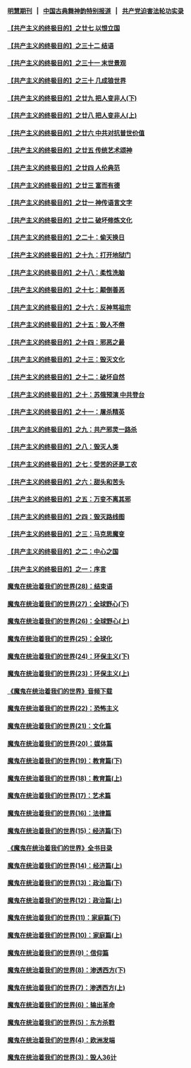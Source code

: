 #### [明慧期刊](https://github.com/gfw-breaker/mh-qikan) &nbsp;&nbsp;|&nbsp;&nbsp; [中国古典舞神韵特别报道](https://github.com/gfw-breaker/mh-news/blob/master/shenyun.md?t=07100136) &nbsp;&nbsp;|&nbsp;&nbsp; [共产党迫害法轮功实录](https://github.com/gfw-breaker/mh-news/blob/master/README.md?t=07100136)  

#### [【共产主义的终极目的】之廿七 以恨立国](../pages/nsc422/n11336944.md?t=07100136) 

#### [【共产主义的终极目的】之三十二 结语](../pages/nsc422/n11360535.md?t=07100136) 

#### [【共产主义的终极目的】之三十一 末世景观](../pages/nsc422/n11351129.md?t=07100136) 

#### [【共产主义的终极目的】之三十 几成狼世界](../pages/nsc422/n11348280.md?t=07100136) 

#### [【共产主义的终极目的】之廿九 把人变非人(下)](../pages/nsc422/n11344140.md?t=07100136) 

#### [【共产主义的终极目的】之廿八 把人变非人(上)](../pages/nsc422/n11340492.md?t=07100136) 

#### [【共产主义的终极目的】之廿六 中共对抗普世价值](../pages/nsc422/n11324785.md?t=07100136) 

#### [【共产主义的终极目的】之廿五 传统艺术颂神](../pages/nsc422/n11296396.md?t=07100136) 

#### [【共产主义的终极目的】之廿四 人伦典范](../pages/nsc422/n11296397.md?t=07100136) 

#### [【共产主义的终极目的】之廿三 富而有德](../pages/nsc422/n11283598.md?t=07100136) 

#### [【共产主义的终极目的】之廿一 神传语言文字](../pages/nsc422/n11263265.md?t=07100136) 

#### [【共产主义的终极目的】之廿二 破坏修炼文化](../pages/nsc422/n11245728.md?t=07100136) 

#### [【共产主义的终极目的】之二十：偷天换日](../pages/nsc422/n11238846.md?t=07100136) 

#### [【共产主义的终极目的】之十九：打开地狱门](../pages/nsc422/n11206376.md?t=07100136) 

#### [【共产主义的终极目的】之十八：柔性洗脑](../pages/nsc422/n11199994.md?t=07100136) 

#### [【共产主义的终极目的】之十七：颠倒善恶](../pages/nsc422/n11179782.md?t=07100136) 

#### [【共产主义的终极目的】之十六：反神骂祖宗](../pages/nsc422/n11166798.md?t=07100136) 

#### [【共产主义的终极目的】之十五：毁人不倦](../pages/nsc422/n11166792.md?t=07100136) 

#### [【共产主义的终极目的】之十四：邪恶之最](../pages/nsc422/n11150249.md?t=07100136) 

#### [【共产主义的终极目的】之十三：毁灭文化](../pages/nsc422/n11135227.md?t=07100136) 

#### [【共产主义的终极目的】之十二：破坏自然](../pages/nsc422/n11135214.md?t=07100136) 

#### [【共产主义的终极目的】之十：苏俄预演 中共登台](../pages/nsc422/n11118424.md?t=07100136) 

#### [【共产主义的终极目的】之十一：屠杀精英](../pages/nsc422/n11118442.md?t=07100136) 

#### [【共产主义的终极目的】之九：共产邪灵一路杀](../pages/nsc422/n11114139.md?t=07100136) 

#### [【共产主义的终极目的】之八：毁灭人类](../pages/nsc422/n11108503.md?t=07100136) 

#### [【共产主义的终极目的】之七：受苦的还是工农](../pages/nsc422/n11101809.md?t=07100136) 

#### [【共产主义的终极目的】之六：甜头和苦头](../pages/nsc422/n11096971.md?t=07100136) 

#### [【共产主义的终极目的】之五：万变不离其邪](../pages/nsc422/n11091285.md?t=07100136) 

#### [【共产主义的终极目的】之四：毁灭路线图](../pages/nsc422/n11086284.md?t=07100136) 

#### [【共产主义的终极目的】之三：马克思魔变](../pages/nsc422/n11061941.md?t=07100136) 

#### [【共产主义的终极目的】之二：中心之国](../pages/nsc422/n11047728.md?t=07100136) 

#### [【共产主义的终极目的】之一：序言](../pages/nsc422/n11086077.md?t=07100136) 

#### [魔鬼在统治着我们的世界(28)：结束语](../pages/nsc422/n10936246.md?t=07100136) 

#### [魔鬼在统治着我们的世界(27)：全球野心(下)](../pages/nsc422/n10928319.md?t=07100136) 

#### [魔鬼在统治着我们的世界(26)：全球野心(上)](../pages/nsc422/n10900318.md?t=07100136) 

#### [魔鬼在统治着我们的世界(25)：全球化](../pages/nsc422/n10788205.md?t=07100136) 

#### [魔鬼在统治着我们的世界(24)：环保主义(下)](../pages/nsc422/n10695307.md?t=07100136) 

#### [魔鬼在统治着我们的世界(23)：环保主义(上)](../pages/nsc422/n10688613.md?t=07100136) 

#### [《魔鬼在统治着我们的世界》音频下载](../pages/nsc422/n10635553.md?t=07100136) 

#### [魔鬼在统治着我们的世界(22)：恐怖主义](../pages/nsc422/n10614727.md?t=07100136) 

#### [魔鬼在统治着我们的世界(21)：文化篇](../pages/nsc422/n10597706.md?t=07100136) 

#### [魔鬼在统治着我们的世界(20)：媒体篇](../pages/nsc422/n10586579.md?t=07100136) 

#### [魔鬼在统治着我们的世界(19)：教育篇(下)](../pages/nsc422/n10564808.md?t=07100136) 

#### [魔鬼在统治着我们的世界(18)：教育篇(上)](../pages/nsc422/n10526970.md?t=07100136) 

#### [魔鬼在统治着我们的世界(17)：艺术篇](../pages/nsc422/n10499093.md?t=07100136) 

#### [魔鬼在统治着我们的世界(16)：法律篇](../pages/nsc422/n10485969.md?t=07100136) 

#### [魔鬼在统治着我们的世界(15)：经济篇(下)](../pages/nsc422/n10469975.md?t=07100136) 

#### [《魔鬼在统治着我们的世界》全书目录](../pages/nsc422/n10464261.md?t=07100136) 

#### [魔鬼在统治着我们的世界(14)：经济篇(上)](../pages/nsc422/n10457370.md?t=07100136) 

#### [魔鬼在统治着我们的世界(13)：政治篇(下)](../pages/nsc422/n10448270.md?t=07100136) 

#### [魔鬼在统治着我们的世界(12)：政治篇(上)](../pages/nsc422/n10444576.md?t=07100136) 

#### [魔鬼在统治着我们的世界(11)：家庭篇(下)](../pages/nsc422/n10440961.md?t=07100136) 

#### [魔鬼在统治着我们的世界(10)：家庭篇(上)](../pages/nsc422/n10435448.md?t=07100136) 

#### [魔鬼在统治着我们的世界(9)：信仰篇](../pages/nsc422/n10432159.md?t=07100136) 

#### [魔鬼在统治着我们的世界(8)：渗透西方(下)](../pages/nsc422/n10429603.md?t=07100136) 

#### [魔鬼在统治着我们的世界(7)：渗透西方(上)](../pages/nsc422/n10426013.md?t=07100136) 

#### [魔鬼在统治着我们的世界(6)：输出革命](../pages/nsc422/n10421536.md?t=07100136) 

#### [魔鬼在统治着我们的世界(5)：东方杀戮](../pages/nsc422/n10417707.md?t=07100136) 

#### [魔鬼在统治着我们的世界(4)：欧洲发端](../pages/nsc422/n10414890.md?t=07100136) 

#### [魔鬼在统治着我们的世界(3)：毁人36计](../pages/nsc422/n10411583.md?t=07100136) 

